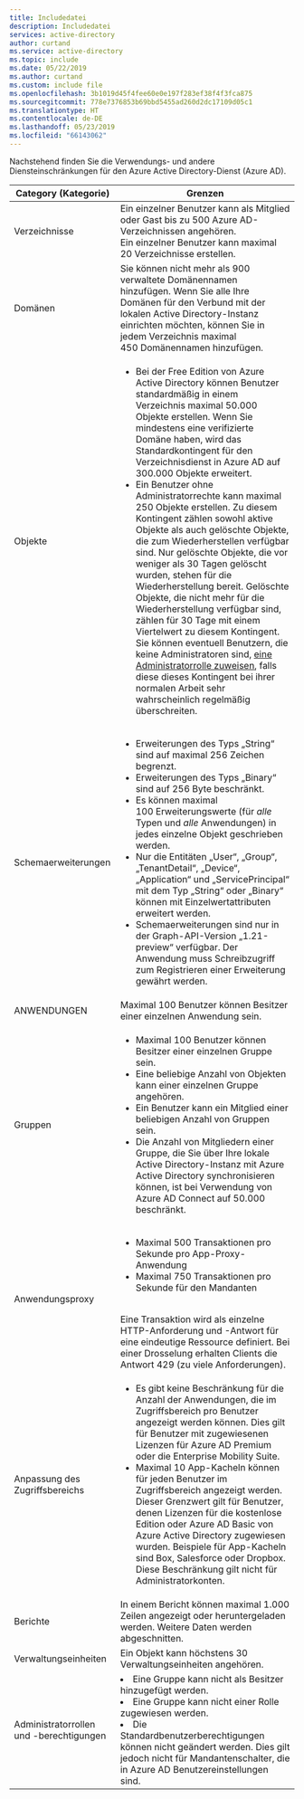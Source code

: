 ```yaml
---
title: Includedatei
description: Includedatei
services: active-directory
author: curtand
ms.service: active-directory
ms.topic: include
ms.date: 05/22/2019
ms.author: curtand
ms.custom: include file
ms.openlocfilehash: 3b1019d45f4fee60e0e197f283ef38f4f3fca875
ms.sourcegitcommit: 778e7376853b69bbd5455ad260d2dc17109d05c1
ms.translationtype: HT
ms.contentlocale: de-DE
ms.lasthandoff: 05/23/2019
ms.locfileid: "66143062"
---
```

Nachstehend finden Sie die Verwendungs- und andere Diensteinschränkungen für den Azure Active Directory-Dienst (Azure AD).

| Category (Kategorie) | Grenzen |
| --- | --- |
| Verzeichnisse | Ein einzelner Benutzer kann als Mitglied oder Gast bis zu 500 Azure AD-Verzeichnissen angehören.<br/>Ein einzelner Benutzer kann maximal 20 Verzeichnisse erstellen. |
| Domänen | Sie können nicht mehr als 900 verwaltete Domänennamen hinzufügen. Wenn Sie alle Ihre Domänen für den Verbund mit der lokalen Active Directory-Instanz einrichten möchten, können Sie in jedem Verzeichnis maximal 450 Domänennamen hinzufügen. |
| Objekte |<ul><li>Bei der Free Edition von Azure Active Directory können Benutzer standardmäßig in einem Verzeichnis maximal 50.000 Objekte erstellen. Wenn Sie mindestens eine verifizierte Domäne haben, wird das Standardkontingent für den Verzeichnisdienst in Azure AD auf 300.000 Objekte erweitert. </li><li>Ein Benutzer ohne Administratorrechte kann maximal 250 Objekte erstellen. Zu diesem Kontingent zählen sowohl aktive Objekte als auch gelöschte Objekte, die zum Wiederherstellen verfügbar sind. Nur gelöschte Objekte, die vor weniger als 30 Tagen gelöscht wurden, stehen für die Wiederherstellung bereit. Gelöschte Objekte, die nicht mehr für die Wiederherstellung verfügbar sind, zählen für 30 Tage mit einem Viertelwert zu diesem Kontingent. Sie können eventuell Benutzern, die keine Administratoren sind, [eine Administratorrolle zuweisen](../articles/active-directory/users-groups-roles/directory-assign-admin-roles.md), falls diese dieses Kontingent bei ihrer normalen Arbeit sehr wahrscheinlich regelmäßig überschreiten.</li></ul> |
| Schemaerweiterungen |<ul><li>Erweiterungen des Typs „String“ sind auf maximal 256 Zeichen begrenzt. </li><li>Erweiterungen des Typs „Binary“ sind auf 256 Byte beschränkt.</li><li>Es können maximal 100 Erweiterungswerte (für *alle* Typen und *alle* Anwendungen) in jedes einzelne Objekt geschrieben werden.</li><li>Nur die Entitäten „User“, „Group“, „TenantDetail“, „Device“, „Application“ und „ServicePrincipal“ mit dem Typ „String“ oder „Binary“ können mit Einzelwertattributen erweitert werden.</li><li>Schemaerweiterungen sind nur in der Graph-API-Version „1.21-preview“ verfügbar. Der Anwendung muss Schreibzugriff zum Registrieren einer Erweiterung gewährt werden.</li></ul> |
| ANWENDUNGEN |Maximal 100 Benutzer können Besitzer einer einzelnen Anwendung sein. |
| Gruppen |<ul><li>Maximal 100 Benutzer können Besitzer einer einzelnen Gruppe sein.</li><li>Eine beliebige Anzahl von Objekten kann einer einzelnen Gruppe angehören.</li><li>Ein Benutzer kann ein Mitglied einer beliebigen Anzahl von Gruppen sein.</li><li>Die Anzahl von Mitgliedern einer Gruppe, die Sie über Ihre lokale Active Directory-Instanz mit Azure Active Directory synchronisieren können, ist bei Verwendung von Azure AD Connect auf 50.000 beschränkt.</li></ul> |
| Anwendungsproxy | <ul><li>Maximal 500 Transaktionen pro Sekunde pro App-Proxy-Anwendung</li><li>Maximal 750 Transaktionen pro Sekunde für den Mandanten</li></ul><br/>Eine Transaktion wird als einzelne HTTP-Anforderung und -Antwort für eine eindeutige Ressource definiert. Bei einer Drosselung erhalten Clients die Antwort 429 (zu viele Anforderungen). |
| Anpassung des Zugriffsbereichs |<ul><li>Es gibt keine Beschränkung für die Anzahl der Anwendungen, die im Zugriffsbereich pro Benutzer angezeigt werden können. Dies gilt für Benutzer mit zugewiesenen Lizenzen für Azure AD Premium oder die Enterprise Mobility Suite.</li><li>Maximal 10 App-Kacheln können für jeden Benutzer im Zugriffsbereich angezeigt werden. Dieser Grenzwert gilt für Benutzer, denen Lizenzen für die kostenlose Edition oder Azure AD Basic von Azure Active Directory zugewiesen wurden. Beispiele für App-Kacheln sind Box, Salesforce oder Dropbox. Diese Beschränkung gilt nicht für Administratorkonten.</li></ul> |
| Berichte | In einem Bericht können maximal 1.000 Zeilen angezeigt oder heruntergeladen werden. Weitere Daten werden abgeschnitten. |
| Verwaltungseinheiten | Ein Objekt kann höchstens 30 Verwaltungseinheiten angehören. |
| Administratorrollen und -berechtigungen | <li>Eine Gruppe kann nicht als Besitzer hinzugefügt werden.<li>Eine Gruppe kann nicht einer Rolle zugewiesen werden.<li>Die Standardbenutzerberechtigungen können nicht geändert werden. Dies gilt jedoch nicht für Mandantenschalter, die in Azure AD Benutzereinstellungen sind. |
